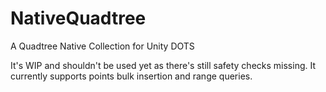 # NativeQuadtree
A Quadtree Native Collection for Unity DOTS

It's WIP and shouldn't be used yet as there's still safety checks missing. It currently supports points bulk insertion and range queries.
